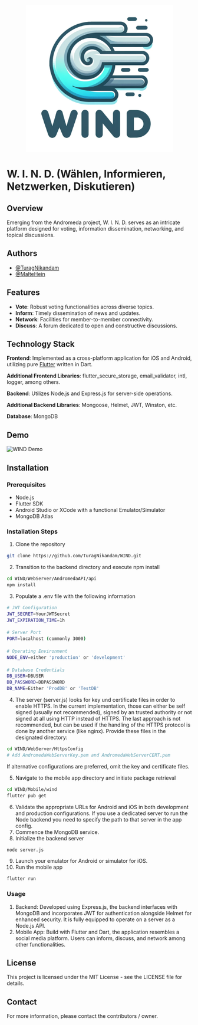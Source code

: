 <p align="center">
  <img src="Media/WIND_LOGO.png" width="400" height="400">
</p>

# W. I. N. D. (Wählen, Informieren, Netzwerken, Diskutieren)

## Overview
Emerging from the Andromeda project, W. I. N. D. serves as an intricate platform designed for voting, information dissemination, networking, and topical discussions.

## Authors
- [@TuragNikandam](https://www.github.com/TuragNikandam)
- [@MalteHein](https://www.github.com/MalteHein)

## Features
- **Vote**: Robust voting functionalities across diverse topics.
- **Inform**: Timely dissemination of news and updates.
- **Network**: Facilities for member-to-member connectivity.
- **Discuss**: A forum dedicated to open and constructive discussions.

## Technology Stack
**Frontend**: Implemented as a cross-platform application for iOS and Android, utilizing pure [Flutter](https://flutter.dev/) written in Dart.

**Additional Frontend Libraries**: flutter_secure_storage, email_validator, intl, logger, among others.

**Backend**: Utilizes Node.js and Express.js for server-side operations.

**Additional Backend Libraries**: Mongoose, Helmet, JWT, Winston, etc.

**Database**: MongoDB

## Demo
![WIND Demo](Media/demo_1.gif)

## Installation

### Prerequisites
- Node.js
- Flutter SDK
- Android Studio or XCode with a functional Emulator/Simulator
- MongoDB Atlas

### Installation Steps
1. Clone the repository
```bash
git clone https://github.com/TuragNikandam/WIND.git
```
2. Transition to the backend directory and execute npm install
```bash
cd WIND/WebServer/AndromedaAPI/api
npm install
```
3. Populate a .env file with the following information
```bash
# JWT Configuration
JWT_SECRET=YourJWTSecret
JWT_EXPIRATION_TIME=1h

# Server Port
PORT=localhost (commonly 3000)

# Operating Environment
NODE_ENV=either 'production' or 'development'

# Database Credentials
DB_USER=DBUSER
DB_PASSWORD=DBPASSWORD
DB_NAME=Either 'ProdDB' or 'TestDB'
```
4. The server (server.js) looks for key und certificate files in order to enable HTTPS. In the current implementation, those can either be self signed (usually not recommended), signed by an trusted authority or not signed at all using HTTP instead of HTTPS. The last approach is not recommended, but can be used if the handling of the HTTPS protocol is done by another service (like nginx). Provide these files in the designated directory:
```bash
cd WIND/WebServer/HttpsConfig
# Add AndromedaWebServerKey.pem and AndromedaWebServerCERT.pem
```
If alternative configurations are preferred, omit the key and certificate files.

5. Navigate to the mobile app directory and initiate package retrieval
```bash
cd WIND/Mobile/wind
flutter pub get
```
6. Validate the appropriate URLs for Android and iOS in both development and production configurations.
If you use a dedicated server to run the Node backend you need to specify the path to that server in the app config.
7. Commence the MongoDB service.
8. Initialize the backend server
```bash
node server.js
```
9. Launch your emulator for Android or simulator for iOS.
10. Run the mobile app
```bash
flutter run
```

### Usage
1. Backend: Developed using Express.js, the backend interfaces with MongoDB and incorporates JWT for authentication alongside Helmet for enhanced security. It is fully equipped to operate on a server as a Node.js API.
2. Mobile App: Build with Flutter and Dart, the application resembles a social media platform. Users can inform, discuss, and network among other functionalities.

## License
This project is licensed under the MIT License - see the LICENSE file for details.

## Contact
For more information, please contact the contributors / owner.
